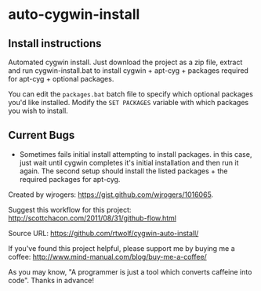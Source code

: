 auto-cygwin-install
===================


## Install instructions
Automated cygwin install. Just download the project as a zip file, extract and run cygwin-install.bat to install cygwin + apt-cyg + packages required for apt-cyg + optional packages.

You can edit the `packages.bat` batch file to specify which optional packages you'd like installed. Modify the `SET PACKAGES` variable with 
which packages you wish to install.


## Current Bugs

* Sometimes fails initial install attempting to install packages.
    in this case, just wait until cygwin completes it's initial 
    installation and then run it again. The second setup
    should install the listed packages + the required 
    packages for apt-cyg.





Created by wjrogers: https://gist.github.com/wjrogers/1016065.

Suggest this workflow for this project: http://scottchacon.com/2011/08/31/github-flow.html

Source URL:
https://github.com/rtwolf/cygwin-auto-install/

If you've found this project helpful, please support me by buying me a coffee: http://www.mind-manual.com/blog/buy-me-a-coffee/

As you may know, "A programmer is just a tool which converts caffeine into code". Thanks in advance!
